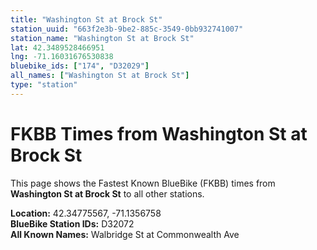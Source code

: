 ```yaml
---
title: "Washington St at Brock St"
station_uuid: "663f2e3b-9be2-885c-3549-0bb932741007"
station_name: "Washington St at Brock St"
lat: 42.3489528466951
lng: -71.16031676530838
bluebike_ids: ["174", "D32029"]
all_names: ["Washington St at Brock St"]
type: "station"
---
```


# FKBB Times from Washington St at Brock St

This page shows the Fastest Known BlueBike (FKBB) times from **Washington St at Brock St** to all other stations.

**Location:** 42.34775567, -71.1356758  
**BlueBike Station IDs:** D32072  
**All Known Names:** Walbridge St at Commonwealth Ave

